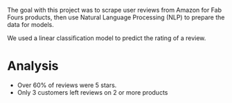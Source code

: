 The goal with this project was to scrape user reviews from Amazon for Fab Fours products, then use Natural Language Processing (NLP) to prepare the data for models. 

We used a linear classification model to predict the rating of a review. 

# Analysis
* Over 60% of reviews were 5 stars.
* Only 3 customers left reviews on 2 or more products
  
